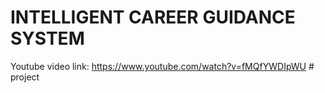 # INTELLIGENT CAREER GUIDANCE SYSTEM

Youtube video link: https://www.youtube.com/watch?v=fMQfYWDIpWU
#   p r o j e c t  
 